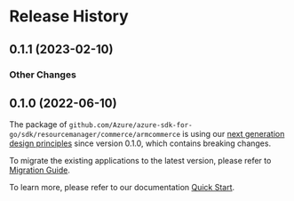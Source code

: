 # Release History

## 0.1.1 (2023-02-10)
### Other Changes


## 0.1.0 (2022-06-10)

The package of `github.com/Azure/azure-sdk-for-go/sdk/resourcemanager/commerce/armcommerce` is using our [next generation design principles](https://azure.github.io/azure-sdk/general_introduction.html) since version 0.1.0, which contains breaking changes.

To migrate the existing applications to the latest version, please refer to [Migration Guide](https://aka.ms/azsdk/go/mgmt/migration).

To learn more, please refer to our documentation [Quick Start](https://aka.ms/azsdk/go/mgmt).